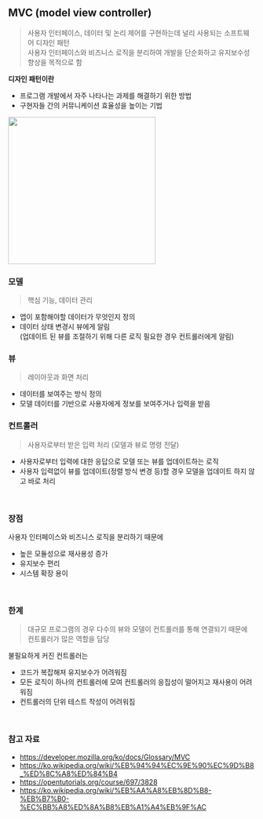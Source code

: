 ## MVC (model view controller)

>사용자 인터페이스, 데이터 및 논리 제어를 구현하는데 널리 사용되는 소프트웨어 디자인 패턴<br/>
>사용자 인터페이스와 비즈니스 로직을 분리하여 개발을 단순화하고 유지보수성 향상을 목적으로 함

<b>디자인 패턴이란</b>
- 프로그램 개발에서 자주 나타나는 과제를 해결하기 위한 방법
- 구현자들 간의 커뮤니케이션 효율성을 높이는 기법

<image src="https://upload.wikimedia.org/wikipedia/commons/thumb/5/53/Router-MVC-DB.svg/600px-Router-MVC-DB.svg.png" width="300">

<br/>

### 모델 
> 핵심 기능, 데이터 관리 
- 앱이 포함해야할 데이터가 무엇인지 정의
- 데이터 상태 변경시 뷰에게 알림<br/> 
(업데이트 된 뷰를 조절하기 위해 다른 로직 필요한 경우 컨트롤러에게 알림)

### 뷰
> 레이아웃과 화면 처리
- 데이터를 보여주는 방식 정의
- 모델 데이터를 기반으로 사용자에게 정보를 보여주거나 입력을 받음

### 컨트롤러 
> 사용자로부터 받은 입력 처리 (모델과 뷰로 명령 전달)
- 사용자로부터 입력에 대한 응답으로 모델 또는 뷰를 업데이트하는 로직
- 사용자 입력없이 뷰를 업데이트(정렬 방식 변경 등)할 경우 모델을 업데이트 하지 않고 바로 처리

<br/>

### 장점
사용자 인터페이스와 비즈니스 로직을 분리하기 때문에
- 높은 모듈성으로 재사용성 증가
- 유지보수 편리
- 시스템 확장 용이 

<br/>

### 한계
> 대규모 프로그램의 경우 다수의 뷰와 모델이 컨트롤러를 통해 연결되기 때문에
> 컨트롤러가 많은 역할을 담당

불필요하게 커진 컨트롤러는

- 코드가 복잡해져 유지보수가 어려워짐
- 모든 로직이 하나의 컨트롤러에 모여 컨트롤러의 응집성이 떨어지고 재사용이 어려워짐
- 컨트롤러의 단위 테스트 작성이 어려워짐

<br/>

### 참고 자료
- https://developer.mozilla.org/ko/docs/Glossary/MVC
- https://ko.wikipedia.org/wiki/%EB%94%94%EC%9E%90%EC%9D%B8_%ED%8C%A8%ED%84%B4
- https://opentutorials.org/course/697/3828
- https://ko.wikipedia.org/wiki/%EB%AA%A8%EB%8D%B8-%EB%B7%B0-%EC%BB%A8%ED%8A%B8%EB%A1%A4%EB%9F%AC